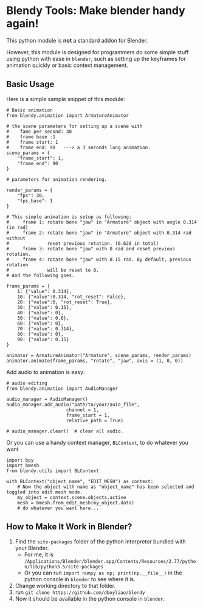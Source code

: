 # Blendy Tools: Make blender handy again!

This python module is **not** a standard addon for Blender. 

However, this module is designed for programmers do some simple stuff using python with ease in `blender`, such as setting up the keyframes for animation quickly or basic context management.

## Basic Usage

Here is a simple sample snippet of this module:

```{python}
# Basic animation
from blendy.animation import ArmatureAnimator

# the scene parameters for setting up a scene with 
#    fame per second: 30
#    frame base :1 
#    frame start: 1
#    frame end: 90   ---> a 3 seconds long animation.
scene_params = {
    "frame_start": 1,
    "frame_end": 90
}

# parameters for animation rendering.

render_params = {
    "fps": 30,
    "fps_base": 1
}

# This simple animation is setup as following:
#     frame 1: rotate bone "jaw" in "Armature" object with angle 0.314 (in rad)
#     frame 2: rotate bone "jaw" in "Armature" object with 0.314 rad without 
#              reset previous rotation. (0.628 in total)
#     frame 3: rotate bone "jaw" with 0 rad and reset previous rotation.
#     frame 4: rotate bone "jaw" with 0.15 rad. By default, previous rotation 
#              will be reset to 0.
# And the following goes. 

frame_params = {
    1: {"value": 0.314},
    10: {"value":0.314, "rot_reset": False},
    20: {"value":0, "rot_reset": True},
    30: {"value": 0.15},
    40: {"value": 0},
    50: {"value": 0.6},
    60: {"value": 0},
    70: {"value": 0.314},
    80: {"value": 0},
    90: {"value": 0.15}
}

animator = ArmatureAnimator("Armature", scene_params, render_params)
animator.animate(frame_params, "rotate", "jaw", axis = (1, 0, 0))
```

Add audio to animation is easy:

```{python}
# audio editing
from blendy.animation import AudioManager

audio_manager = AudioManager()
audio_manager.add_audio("path/to/your/auio_file",
                      channel = 1,
                      frame_start = 1,
                      relative_path = True)

# audio_manager.clear()  # clear all audio.
```

Or you can use a handy context manager, `BLContext`, to do whatever you want

```{python}
import bpy
import bmesh
from blendy.utils import BLContext

with BLContext("object_name", "EDIT_MESH") as context:
    # Now the object with name as "object_name" has been selected and toggled into edit mesh mode.
    my_object = context.scene.objects.active
    mesh = bmesh.from_edit_mesh(my_object.data)
    # do whatever you want here...
```

## How to Make It Work in Blender?

1. Find the `site-packages` folder of the python interpretor bundled with your Blender.
    - For me, it is `/Applications/Blender/blender.app/Contents/Resources/2.77/python/lib/python3.5/site-packages`
    - Or you can run `import numpy as np; print(np.__file__)` in the python console in `blender` to see where it is.
2. Change working directory to that folder.
3. run `git clone https://github.com/dboyliao/blendy`
4. Now it should be available in the python console in `blender`.

